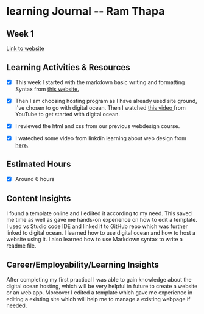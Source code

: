 #  learning Journal -- Ram Thapa

## Week 1
[Link to website](https://starfish-app-knr4x.ondigitalocean.app/)

## Learning Activities & Resources
- [x] This week I started with the markdown basic writing and formatting Syntax from 
[ this website.](https://docs.github.com/en/get-started/writing-on-github/getting-started-with-writing-and-formatting-on-github/basic-writing-and-formatting-syntax)


- [x] Then I am choosing hosting program as I have already used site ground, I've chosen to go with digital ocean.
Then I watched [this video ](https://www.youtube.com/watch?v=VtiiReW_QHA) from YouTube to get started with digital ocean.



- [x] I reviewed the html and css from our previous webdesign course.


- [x] I wateched some video from linkdin learning about web design 
from [here.](https://www.linkedin.com/learning/introduction-to-web-design-and-development-2014/eye-on-web-design-stephanie-sullivan-rewis?u=2223545)

## Estimated Hours
- [x] Around 6 hours


## Content Insights
I found a template online and I ediited it according to my need. 
This saved me time as well as gave me hands-on experience on how to edit a template.
I used vs Studio code IDE and linked it to GitHub repo which was further linked to digital ocean.
I learned how to use digital ocean and how to host a website using it.
I also learned how to use Markdown syntax to write a readme file.

## Career/Employability/Learning Insights
After completing my first practical I was able to gain knowledge about the digital ocean hosting, which will
be very helpful in future to create a website or an web app. Moreover I edited a 
template which gave me experience in editing a existing site which will
help me to manage a existing webpage if needed.
